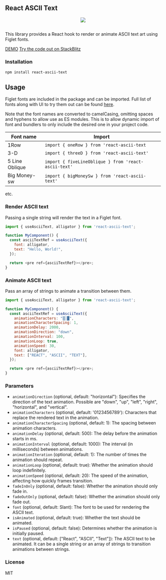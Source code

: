 ## React ASCII Text

<div align="center">
  <img src='https://samuelweckstrom-github.s3.eu-central-1.amazonaws.com/react-ascii-text.gif' />
</div>

##

This library provides a React hook to render or animate ASCII text art using Figlet fonts.

[DEMO](https://samuel.weckstrom.xyz/react-ascii-text)
[Try the code out on StackBlitz](https://stackblitz.com/~/github.com/samuelweckstrom/react-ascii-text)

### Installation

```
npm install react-ascii-text
``````

## Usage

Figlet fonts are included in the package and can be imported. Full list of fonts along with UI to try them out can be found [here](https://patorjk.com/software/taag/#p=display&f=Graffiti&t=Type%20Something%20).

Note that the font names are converted to camelCasing, omitting spaces and hyphens to allow use as ES modules. This is to allow dynamic import of font and bundlers to only include the desired one in your project code.

| Font name| Import|
| ------------- | ------------- |
|1Row|`import { oneRow } from 'react-ascii-text`|
|3-D|`import { threeD } from 'react-ascii-text'`|
|5 Line Oblique|`import { fiveLineOblique } from 'react-ascii-text'`|
|Big Money-sw|`import { bigMoneySw } from 'react-ascii-text'`|
etc.

### Render ASCII text

Passing a single string will render the text in a Figlet font.

```javascript
import { useAsciiText, alligator } from 'react-ascii-text';

function MyComponent() {
  const asciiTextRef = useAsciiText({
    font: alligator,
    text: "Hello, World!",
  });

  return <pre ref={asciiTextRef}></pre>;
}
``````

### Animate ASCII text

Pass an array of strings to animate a transition between them.

```javascript
import { useAsciiText, alligator } from 'react-ascii-text';

function MyComponent() {
  const asciiTextRef = useAsciiText({
    animationCharacters: "▒░█",
    animationCharacterSpacing: 1,
    animationDelay: 2000,
    animationDirection: "down",
    animationInterval: 100,
    animationLoop: true,
    animationSpeed: 30,
    font: alligator,
    text: ["REACT", "ASCII", "TEXT"],
  });

  return <pre ref={asciiTextRef}></pre>;
}
``````

### Parameters

- `animationDirection` (optional, default: "horizontal"): Specifies the direction of the text animation. Possible are "down", "up", "left", "right", "horizontal", and "vertical".
- `animationCharacters` (optional, default: '0123456789'): Characters that replace the rendered text in the animation.
- `animationCharacterSpacing` (optional, default: 1): The spacing between animation characters.
- `animationDelay` (optional, default: 500): The delay before the animation starts in ms.
- `animationInterval` (optional, default: 1000): The interval (in milliseconds) between animations.
- `animationIteration` (optional, default: 1): The number of times the animation should repeat.
- `animationLoop` (optional, default: true): Whether the animation should loop indefinitely.
- `animationSpeed` (optional, default: 20): The speed of the animation, affecting how quickly frames transition.
- `fadeInOnly` (optional, default: false): Whether the animation should only fade in.
- `fadeOutOnly` (optional, default: false): Whether the animation should only fade out.
- `font` (optional, default: Slant): The font to be used for rendering the ASCII text.
- `isAnimated` (optional, default: true): Whether the text should be animated.
- `isPaused` (optional, default: false): Determines whether the animation is initially paused.
- `text` (optional, default: ["React", "ASCII", "Text"]): The ASCII text to be animated. It can be a single string or an array of strings to transition animations between strings.

### License

MIT
